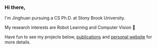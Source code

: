 ### Hi there,

I'm Jinghuan pursuing a CS Ph.D. at Stony Brook University.

My research interests are Robot Learning and Computer Vision 🤖

Have fun to see my projects below, [publications](https://scholar.google.com/citations?user=gMvLIDUAAAAJ&hl=en&oi=ao) and [personal website](https://elicassion.github.io/) for more details.

<!--
**elicassion/elicassion** is a ✨ _special_ ✨ repository because its `README.md` (this file) appears on your GitHub profile.

Here are some ideas to get you started:

- 🔭 I’m currently working on ...
- 🌱 I’m currently learning ...
- 👯 I’m looking to collaborate on ...
- 🤔 I’m looking for help with ...
- 💬 Ask me about ...
- 📫 How to reach me: ...
- 😄 Pronouns: ...
- ⚡ Fun fact: ...
-->

